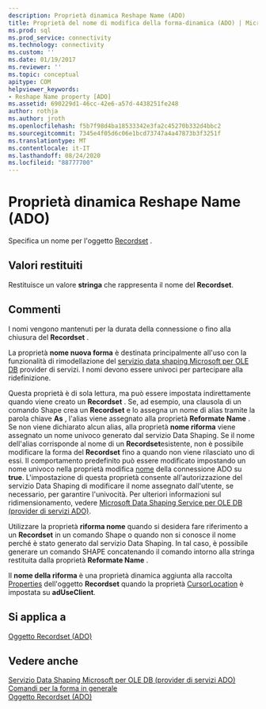 ```yaml
---
description: Proprietà dinamica Reshape Name (ADO)
title: Proprietà del nome di modifica della forma-dinamica (ADO) | Microsoft Docs
ms.prod: sql
ms.prod_service: connectivity
ms.technology: connectivity
ms.custom: ''
ms.date: 01/19/2017
ms.reviewer: ''
ms.topic: conceptual
apitype: COM
helpviewer_keywords:
- Reshape Name property [ADO]
ms.assetid: 690229d1-46cc-42e6-a57d-4438251fe248
author: rothja
ms.author: jroth
ms.openlocfilehash: f5b7f98d4ba18533342e3fa2c45270b332d4bbc2
ms.sourcegitcommit: 7345e4f05d6c06e1bcd73747a4a47873b3f3251f
ms.translationtype: MT
ms.contentlocale: it-IT
ms.lasthandoff: 08/24/2020
ms.locfileid: "88777700"
---
```

# <a name="reshape-name-property-dynamic-ado"></a>Proprietà dinamica Reshape Name (ADO)
Specifica un nome per l'oggetto [Recordset](./recordset-object-ado.md) .  
  
## <a name="return-values"></a>Valori restituiti  
 Restituisce un valore **stringa** che rappresenta il nome del **Recordset**.  
  
## <a name="remarks"></a>Commenti  
 I nomi vengono mantenuti per la durata della connessione o fino alla chiusura del **Recordset** .  
  
 La proprietà **nome nuova forma** è destinata principalmente all'uso con la funzionalità di rimodellazione del [servizio data shaping Microsoft per OLE DB](../../guide/appendixes/microsoft-data-shaping-service-for-ole-db-ado-service-provider.md) provider di servizi. I nomi devono essere univoci per partecipare alla ridefinizione.  
  
 Questa proprietà è di sola lettura, ma può essere impostata indirettamente quando viene creato un **Recordset** . Se, ad esempio, una clausola di un comando Shape crea un **Recordset** e lo assegna un nome di alias tramite la parola chiave **As** , l'alias viene assegnato alla proprietà **Reformate Name** . Se non viene dichiarato alcun alias, alla proprietà **nome riforma** viene assegnato un nome univoco generato dal servizio Data Shaping. Se il nome dell'alias corrisponde al nome di un **Recordset**esistente, non è possibile modificare la forma del **Recordset** fino a quando non viene rilasciato uno di essi. Il comportamento predefinito può essere modificato impostando un nome univoco nella proprietà modifica [nome]() della connessione ADO su **true**. L'impostazione di questa proprietà consente all'autorizzazione del servizio Data Shaping di modificare il nome assegnato dall'utente, se necessario, per garantire l'univocità. Per ulteriori informazioni sul ridimensionamento, vedere [Microsoft Data Shaping Service per OLE DB (provider di servizi ADO)](../../guide/appendixes/microsoft-data-shaping-service-for-ole-db-ado-service-provider.md).  
  
 Utilizzare la proprietà **riforma nome** quando si desidera fare riferimento a un **Recordset** in un comando Shape o quando non si conosce il nome perché è stato generato dal servizio Data Shaping. In tal caso, è possibile generare un comando SHAPE concatenando il comando intorno alla stringa restituita dalla proprietà **Reformate Name** .  
  
 Il **nome della riforma** è una proprietà dinamica aggiunta alla raccolta [Properties](./properties-collection-ado.md) dell'oggetto **Recordset** quando la proprietà [CursorLocation](./cursorlocation-property-ado.md) è impostata su **adUseClient**.  
  
## <a name="applies-to"></a>Si applica a  
 [Oggetto Recordset (ADO)](./recordset-object-ado.md)  
  
## <a name="see-also"></a>Vedere anche  
 [Servizio Data Shaping Microsoft per OLE DB (provider di servizi ADO)](../../guide/appendixes/microsoft-data-shaping-service-for-ole-db-ado-service-provider.md)   
 [Comandi per la forma in generale](../../guide/data/shape-commands-in-general.md)   
 [Oggetto Recordset (ADO)](./recordset-object-ado.md)